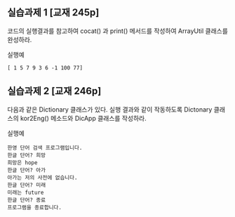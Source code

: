 ## 실습과제 1 [교재 245p] 
코드의 실행결과를 참고하여 cocat() 과 print() 메서드를 작성하여 ArrayUtil 클래스를 완성하라. 

실행예
```
[ 1 5 7 9 3 6 -1 100 77] 
```

## 실습과제 2 [교재 246p] 
다음과 같은 Dictionary 클래스가 있다. 실행 결과와 같이 작동하도록 Dictonary 클래스의 kor2Eng() 메소드와 DicApp 클래스를 작성하라. 

실행예
```
한영 단어 검색 프로그램입니다. 
한글 단어? 희망 
희망은 hope 
한글 단어? 아가 
아가는 저의 사전에 없습니다. 
한글 단어? 미래 
미래는 future 
한글 단어? 종료 
프로그램을 종료합니다. 
 ```